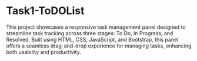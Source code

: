 # Task1-ToDOList
This project showcases a responsive task management panel designed to streamline task tracking across three stages: To Do, In Progress, and Resolved. Built using HTML, CSS,  JavaScript, and Bootstrap, this panel offers a seamless drag-and-drop experience for managing tasks, enhancing both usability and productivity.
